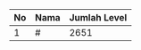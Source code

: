 | No | Nama            | Jumlah Level |
|----|-----------------|--------------|
| 1  | #    |    2651        |
